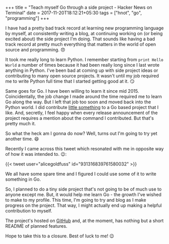 +++
title = "Teach myself Go through a side project - Hacker News on Terminal"
date = 2017-11-20T18:12:21+05:30
tags = ["hnot", "go", "programming"]
+++

I have had a pretty bad track record at learning new programming language by
myself, at consistently writing a blog, at continuing working on (or being
excited about) the side project I'm doing. That sounds like having a bad track
record at pretty much everything that matters in the world of open source and
programming. :disappointed:

It took me really long to learn Python. I remember starting from `print Hello
World` a number of times because it had been really long since I last wrote
anything in Python. I've been bad at coming up with side project ideas or
contributing to many open source projects. It wasn't until my job required me
to write Python full time that I started getting good at it. :smirk:

Same goes for Go. I have been willing to learn it since mid 2015.
Coincidentally, the job change I made around the time required me to learn Go
along the way. But I left that job too soon and moved back into the Python
world. I did contribute [little
something](https://github.com/minishift/minishift/pull/813) to a Go based
project that I like. And, secretly, I feel happy when every release
announcement of the project requires a mention about the command I contributed.
But that's pretty much it.

So what the heck am I gonna do now? Well, turns out I'm going to try yet
another time. :smile:

Recently I came across this tweet which resonated with me in opposite way of
how it was intended to. :wink::

{{< tweet user="alicegoldfuss" id="931316839761580032" >}}

We all have some spare time and I figured I could use some of it to write
something in Go.

So, I planned to do a tiny side project that's not going to be of much use to
anyone except me. But, it would help me learn Go - the growth I've wished to
make to my profile. This time, I'm going to try and blog as I make progress on
the project. That way, I might actually end up making a helpful contribution to
myself.

The project's hosted on [GitHub](https://github.com/dharmit/hnot) and, at the
moment, has nothing but a short README of planned features.

Hope to take this to a closure. Best of luck to me! :wink:
